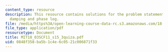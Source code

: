```yaml
---
content_type: resource
description: This resource contains solutions for the problem statements related to
  damping and phase log.
file: /media/https%3A/open-learning-course-data-rc.s3.amazonaws.com/18-03sc-differential-equations-fall-2011/0848f358ba5b1c4e6c0521c006871f33_MIT18_03SCF11_s15_3quiza.pdf
file_type: application/pdf
resourcetype: Document
title: MIT18_03SCF11_s15_3quiza.pdf
uid: 0848f358-ba5b-1c4e-6c05-21c006871f33
---
```

